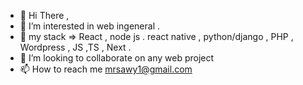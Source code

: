 - 👋 Hi There  , 
- 👀 I’m interested in web ingeneral .
- 🌱  my stack => React , node js . react native , python/django , PHP , Wordpress , JS ,TS , Next .
- 💞️ I’m looking to collaborate on any web project
- 📫 How to reach me mrsawy1@gmail.com
